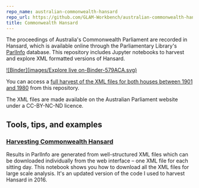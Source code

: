 ```yaml
---
repo_name: australian-commonwealth-hansard
repo_url: https://github.com/GLAM-Workbench/australian-commonwealth-hansard
title: Commonwealth Hansard
---
```


The proceedings of Australia's Commonwealth Parliament are recorded in Hansard, which is available online through the Parliamentary Library's [ParlInfo](https://parlinfo.aph.gov.au/parlInfo/search/summary/summary.w3p;adv=yes;orderBy=_fragment_number,doc_date-rev;query=Dataset:hansardr,hansardr80;resCount=Default) database. This repository includes Jupyter notebooks to harvest and explore XML formatted versions of Hansard.

[![Binder](images/Explore live on-Binder-579ACA.svg)](https://mybinder.org/v2/gh/GLAM-Workbench/australian-commonwealth-hansard/master)

You can access a [full harvest of the XML files for both houses between 1901 and 1980](https://github.com/wragge/hansard-xml) from this repository.

The XML files are made available on the Australian Parliament website under a CC-BY-NC-ND licence.

## Tools, tips, and examples

### [Harvesting Commonwealth Hansard](https://nbviewer.jupyter.org/github/GLAM-Workbench/australian-commonwealth-hansard/blob/master/Harvesting-Commonwealth-Hansard.ipynb)
Results in ParlInfo are generated from well-structured XML files which can be downloaded individually from the web interface – one XML file for each sitting day. This notebook shows you how to download all the XML files for large scale analysis. It's an updated version of the code I used to harvest Hansard in 2016.

